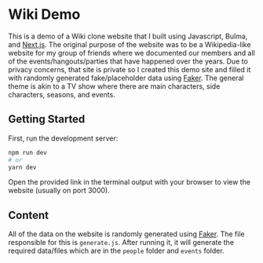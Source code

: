# Wiki Demo

This is a demo of a Wiki clone website that I built using Javascript, Bulma, and [Next.js](https://nextjs.org/). The original purpose of the website was to be a Wikipedia-like website for my group of friends where we documented our members and all of the events/hangouts/parties that have happened over the years. Due to privacy concerns, that site is private so I created this demo site and filled it with randomly generated fake/placeholder data using [Faker](https://fakerjs.dev/). The general theme is akin to a TV show where there are main characters, side characters, seasons, and events.

## Getting Started

First, run the development server:

```bash
npm run dev
# or
yarn dev
```

Open the provided link in the terminal output with your browser to view the website (usually on port 3000).

## Content

All of the data on the website is randomly generated using [Faker](https://fakerjs.dev/). The file responsible for this is `generate.js`. After running it, it will generate the required data/files which are in the `people` folder and `events` folder.
